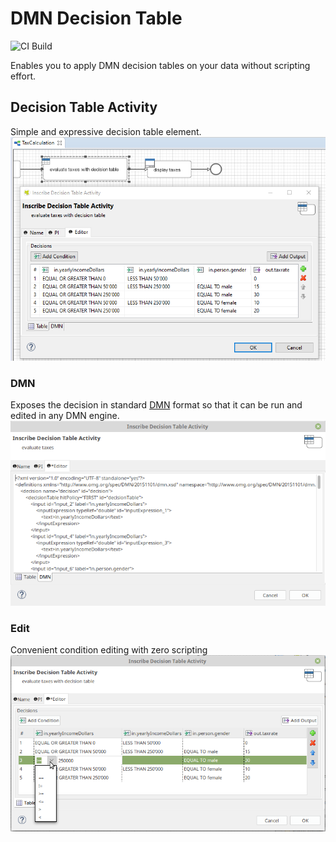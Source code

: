 # DMN Decision Table

![CI Build](https://github.com/axonivy-market/decision-table/actions/workflows/ci.yml/badge.svg)

Enables you to apply DMN decision tables on your data without scripting effort.

## Decision Table Activity
Simple and expressive decision table element. 
![Process with Decision Table](doc/in-action.png)

### DMN
Exposes the decision in standard [DMN](http://www.omg.org/spec/DMN/) format so that it can be run and edited in any DMN engine.
![DMN XML](doc/dmn-tab.png)

### Edit
Convenient condition editing with zero scripting
![Condition Editing](doc/edit-condition.png)

